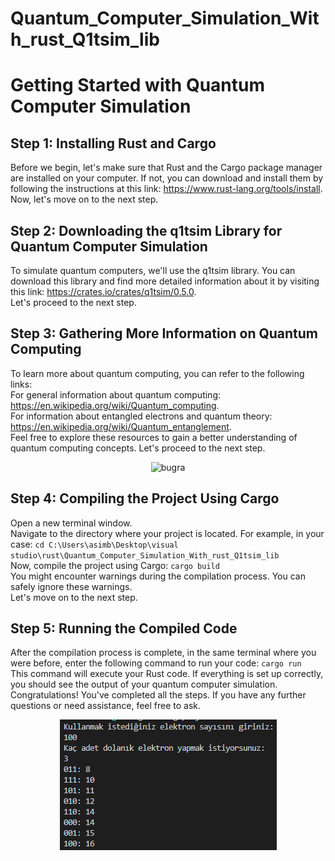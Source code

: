 # Quantum_Computer_Simulation_With_rust_Q1tsim_lib
 <h1>Getting Started with Quantum Computer Simulation</h1>

<h2>Step 1: Installing Rust and Cargo</h2>
<p>
    Before we begin, let's make sure that Rust and the Cargo package manager are installed on your computer.
    If not, you can download and install them by following the instructions at this link:
    <a href="https://www.rust-lang.org/tools/install">https://www.rust-lang.org/tools/install</a>.
    <br>
    Now, let's move on to the next step.
</p>

<h2>Step 2: Downloading the q1tsim Library for Quantum Computer Simulation</h2>
<p>
    To simulate quantum computers, we'll use the q1tsim library. You can download this library and find more
    detailed information about it by visiting this link:
    <a href="https://crates.io/crates/q1tsim/0.5.0">https://crates.io/crates/q1tsim/0.5.0</a>.
    <br>
    Let's proceed to the next step.
</p>

<h2>Step 3: Gathering More Information on Quantum Computing</h2>
<p>
    To learn more about quantum computing, you can refer to the following links:
    <br>
    For general information about quantum computing:
    <a href="https://en.wikipedia.org/wiki/Quantum_computing">https://en.wikipedia.org/wiki/Quantum_computing</a>.
    <br>
    For information about entangled electrons and quantum theory:
    <a href="https://en.wikipedia.org/wiki/Quantum_entanglement">https://en.wikipedia.org/wiki/Quantum_entanglement</a>.
    <br>
    Feel free to explore these resources to gain a better understanding of quantum computing concepts.
    Let's proceed to the next step.
</p>
<p align="center">
  <img src="https://bigthink.com/wp-content/uploads/2023/01/new-type-of-entangleme-3.jpg" alt="bugra">
</p>

<h2>Step 4: Compiling the Project Using Cargo</h2>
<p>
    Open a new terminal window.
    <br>
    Navigate to the directory where your project is located. For example, in your case:
    <code>cd C:\Users\asimb\Desktop\visual studio\rust\Quantum_Computer_Simulation_With_rust_Q1tsim_lib</code>
    <br>
    Now, compile the project using Cargo:
    <code>cargo build</code>
    <br>
    You might encounter warnings during the compilation process. You can safely ignore these warnings.
    <br>
    Let's move on to the next step.
</p>

<h2>Step 5: Running the Compiled Code</h2>
<p>
    After the compilation process is complete, in the same terminal where you were before,
    enter the following command to run your code:
    <code>cargo run</code>
    <br>
    This command will execute your Rust code. If everything is set up correctly,
    you should see the output of your quantum computer simulation.
    <br>
    Congratulations! You've completed all the steps.
    If you have any further questions or need assistance, feel free to ask.
</p>
<p align="center">
  <img src="https://github.com/asimbugra/Quantum_Computer_Simulation_With_rust_Q1tsim_lib/blob/master/picture/ss.png" alt="Screenshot">
</p>

